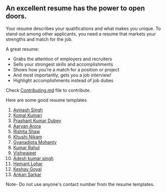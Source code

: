 ## An excellent resume has the power to open doors.

Your resume describes your qualifications and what makes you unique. To stand out among other applicants, you need a resume that markets your strengths and match for the job.

A great resume:

- Grabs the attention of employers and recruiters
- Sells your strongest skills and accomplishments
- Shows how you’re a match for a position or project
- And most importantly, gets you a job interview!
- Highlight accomplishments instead of job duties

Check [Contributing.md](https://github.com/avinash201199/Resume-Templates/blob/main/CONTRIBUTING.md) file to contribute.

Here are some good resume templates <br>

1. [Avinash Singh](https://drive.google.com/file/d/1i6VqeJlpyN4nDZCsO4gNhm1M6DUMcRjL/view?usp=sharing)
2. [Komal Kumari](https://drive.google.com/file/d/1Krzx0oEX9EOQ65l8UuCYvsD3Bub91ZUn/view?usp=sharing)
3. [Prashant Kumar Dubey](https://drive.google.com/drive/folders/1rF40RIudlg37fhuoAE4drXNu_bhaLnIg)
4. [Aaryan Arora](https://drive.google.com/file/d/1Dy98c85d2DGly4bQb3RcsvhGRCMXC2SD/view?usp=sharing)
5. [Rishita Shaw](https://docs.google.com/document/d/1k23U_BY4zTXrarkD8OAbA04BoqQMDMfWSdhO6yk-qpg/edit?usp=sharing)
6. [Khushi Nikam](https://drive.google.com/file/d/1-10TmFaJfvMMAkX6U4AwbWcX4mI8dvX1/view?usp=drivesdk)
7. [Gyanadipta Mohanty](https://drive.google.com/file/d/1k9aekQnioJdnuoRxCoFfl25frUXbhMwD/view?usp=sharing)
8. [Kumar Rahul](https://drive.google.com/file/d/1Ddlyvd_AbMQkbRDPMwZIkFdrwQsCJ9u5/view?usp=sharing)
9. [Vishwajeet](https://drive.google.com/file/d/1Km6lZ3M1Pc3PQLBBD-axiOH1U-uaarAn/view?usp=sharing)
10. [Adesh kumar singh](https://drive.google.com/file/d/1hm3jppgM-l1GM0A0slu2wP-nzip9XeXu/view?usp=sharing)
11. [Hemant Lohar](https://drive.google.com/file/d/1CYISNwgLHy1i4ukt3cDYBsEktmkLvhX9/view?usp=sharing)
12. [Keshav Goyal](https://drive.google.com/file/d/1fNG1WhvaRA523gTzGbaFEEM9J6oF99cC/view?usp=sharing)
13. [Ankan Sarkar](https://drive.google.com/file/d/1f6ok1ceGNJZOLL5X2r6QG7y3htVvtdZN/view?usp=sharing)


Note- Do not use anyone's contact number from the resume templates.

